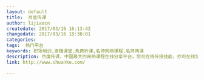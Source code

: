 ```yaml
---
layout: default
title:  百度传课
author: lijiaocn
createdate: 2017/03/16 16:13:42
changedate: 2017/03/16 18:38:01
categories:
tags:  热门平台
keywords: 职场培训,直播课堂,免费听课,名师网络课程,名师网课
description: 百度传课，中国最大的网络课程在线分享平台。您可在线传授技能，亦可在线学习你所需的一技之长。内容涉及英语学习、职场培训、生活技巧等任何技能
link: http://www.chuanke.com/

---
```

